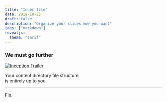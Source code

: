 ```yaml
---
title: "Inner file"
date: 2019-10-25
draft: false
description: "Organize your slides how you want"
tags: ["markdown"]
revealjs:
  theme: "serif"
---
```


### We must go further

[![Inception Trailer](http://img.youtube.com/vi/8hP9D6kZseM/0.jpg)](https://www.youtube.com/watch?v=8hP9D6kZseM "Inception Trailer")

Your content directory file structure \
is entirely up to you.

---

Fin.
